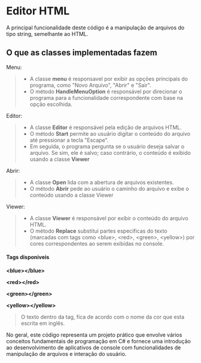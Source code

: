 # Editor HTML

A principal funcionalidade deste código é a manipulação de arquivos do tipo string, semelhante ao HTML.

## O que as classes implementadas fazem

Menu:

> - A classe **menu** é responsavel por exibir as opções principais do programa, como "Novo Arquivo", "Abrir" e "Sair".
> - O método **HandleMenuOption** é responsável por direcionar o programa para a funcionalidade correspondente com base na opção escolhida.

Editor:

> - A classe **Editor** é responsável pela edição de arquivos HTML.
> - O método **Start** permite ao usuário digitar o conteúdo do arquivo até pressionar a tecla "Escape".
> - Em seguida, o programa pergunta se o usuário deseja salvar o arquivo. Se sim, ele é salvo; caso contrário, o conteúdo é exibido usando a classe **Viewer**

Abrir:

> - A classe **Open** lida com a abertura de arquivos existentes.
> - O método **Abrir** pede ao usuário o caminho do arquivo e exibe o conteúdo usando a classe Viewer

Viewer:

> - A classe **Viewer** é responsável por exibir o conteúdo do arquivo HTML.
> - O método **Replace** substitui partes específicas do texto (marcadas com tags como \<blue>, \<red>, \<green>, \<yellow>) por cores correspondentes ao serem exibidas no console.

#### Tags disponiveis

**\<blue>\</blue>**

**\<red>\</red>**

**\<green>\</green>**

**\<yellow>\</yellow>**

> O texto dentro da tag, fica de acordo com o nome da cor que esta escrita em inglês.

No geral, este código representa um projeto prático que envolve vários conceitos fundamentais de programação em C# e fornece uma introdução ao desenvolvimento de aplicativos de console com funcionalidades de manipulação de arquivos e interação do usuário.
